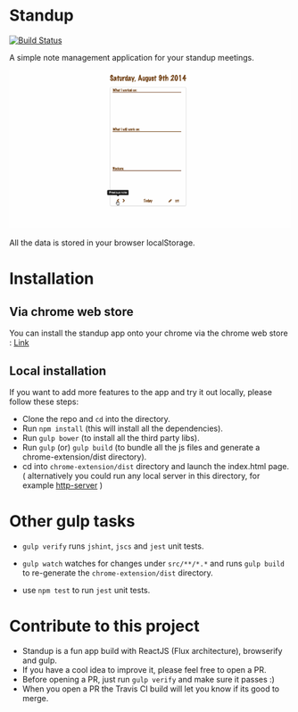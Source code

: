 Standup 
=======
[![Build Status](https://api.travis-ci.org/niki4810/standup.png?branch=master)](https://travis-ci.org/niki4810/standup)

A simple note management application for your standup meetings. 

![Standup](https://raw.githubusercontent.com/niki4810/standup/gh-pages/app-icons/standup-app-demo.gif "Standup")

All the data is stored in your browser localStorage. 

# Installation 

## Via chrome web store

You can install the standup app onto your chrome via the chrome web store : [Link](https://chrome.google.com/webstore/detail/standup/cfnkcgklelbpjfdaimpcjmdfhmbemhpm)

## Local installation

If you want to add more features to the app and try it out locally, please follow these steps:

- Clone the repo and `cd` into the directory.
- Run `npm install` (this will install all the dependencies).
- Run `gulp bower` (to install all the third party libs).
- Run `gulp` (or) `gulp build` (to bundle all the js files and generate a chrome-extension/dist directory).
- cd into `chrome-extension/dist` directory and launch the index.html page. ( alternatively you could run any local server in this directory, for example [http-server](https://www.npmjs.org/package/http-server) )


# Other gulp tasks

- `gulp verify`
  runs `jshint`, `jscs` and `jest` unit tests.

- `gulp watch`
  watches for changes under `src/**/*.*` and runs `gulp build` to re-generate the `chrome-extension/dist` directory.

- use `npm test` to run `jest` unit tests.

# Contribute to this project

- Standup is a fun app build with ReactJS (Flux architecture), browserify and gulp. 
- If you have a cool idea to improve it, please feel free to open a PR.
- Before opening a PR, just run `gulp verify` and make sure it passes :)
- When you open a PR the Travis CI build will let you know if its good to merge.


